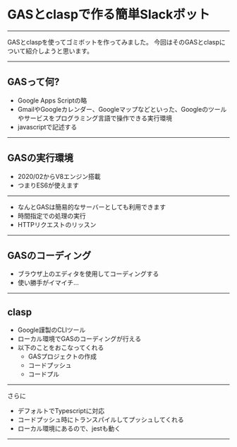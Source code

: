 # GASとclaspで作る簡単Slackボット

---
GASとclaspを使ってゴミボットを作ってみました。
今回はそのGASとclaspについて紹介しようと思います。

---

## GASって何?
- Google Apps Scriptの略
- GmailやGoogleカレンダー、Googleマップなどといった、Googleのツールやサービスをプログラミング言語で操作できる実行環境
- javascriptで記述する

---
## GASの実行環境
- 2020/02からV8エンジン搭載
- つまりES6が使えます
---
- なんとGASは簡易的なサーバーとしても利用できます
- 時間指定での処理の実行
- HTTPリクエストのリッスン
---
## GASのコーディング
- ブラウザ上のエディタを使用してコーディングする
- 使い勝手がイマイチ…
---
## clasp
- Google謹製のCLIツール
- ローカル環境でGASのコーディングが行える
- 以下のことをおこなってくれる
    - GASプロジェクトの作成
    - コードプッシュ
    - コードプル
---
さらに
- デフォルトでTypescriptに対応
- コードプッシュ時にトランスパイルしてプッシュしてくれる
- ローカル環境にあるので、jestも動く
---